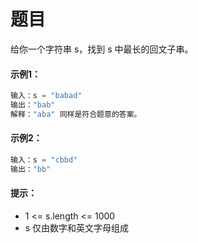 # 题目
给你一个字符串 s，找到 s 中最长的回文子串。

#### 示例1：
```c++
输入：s = "babad"
输出："bab"
解释："aba" 同样是符合题意的答案。
```

#### 示例2：
```c++
输入：s = "cbbd"
输出："bb"
```

#### 提示：

* 1 <= s.length <= 1000
* s 仅由数字和英文字母组成